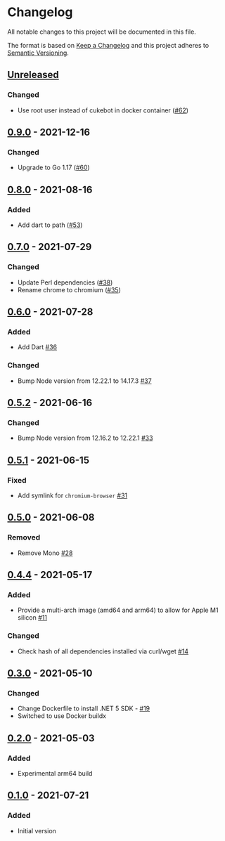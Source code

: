 # Changelog

All notable changes to this project will be documented in this file.

The format is based on [Keep a Changelog](https://keepachangelog.com/en/1.0.0/)
and this project adheres to [Semantic Versioning](https://semver.org/spec/v2.0.0.html).

## [Unreleased]
### Changed
- Use root user instead of cukebot in docker container ([#62](https://github.com/cucumber/build/pull/62))

## [0.9.0] - 2021-12-16
### Changed
- Upgrade to Go 1.17 ([#60](https://github.com/cucumber/build/pull/60))

## [0.8.0] - 2021-08-16
### Added
- Add dart to path ([#53](https://github.com/cucumber/build/pull/53))

## [0.7.0] - 2021-07-29
### Changed
- Update Perl dependencies ([#38](https://github.com/cucumber/build/pull/38))
- Rename chrome to chromium ([#35](https://github.com/cucumber/build/pull/35))

## [0.6.0] - 2021-07-28
### Added
- Add Dart [#36](https://github.com/cucumber/build/pull/36)

### Changed
- Bump Node version from 12.22.1 to 14.17.3 [#37](https://github.com/cucumber/build/pull/37)

## [0.5.2] - 2021-06-16
### Changed
- Bump Node version from 12.16.2 to 12.22.1 [#33](https://github.com/cucumber/build/pull/33)

## [0.5.1] - 2021-06-15
### Fixed
- Add symlink for `chromium-browser` [#31](https://github.com/cucumber/cucumber-build/pull/31)

## [0.5.0] - 2021-06-08
### Removed
- Remove Mono [#28](https://github.com/cucumber/cucumber-build/pull/28)

## [0.4.4] - 2021-05-17
### Added
- Provide a multi-arch image (amd64 and arm64) to allow for Apple M1 silicon [#11](https://github.com/cucumber/cucumber-build/issues/11)

### Changed
- Check hash of all dependencies installed via curl/wget [#14](https://github.com/cucumber/cucumber-build/issues/14)

## [0.3.0] - 2021-05-10
### Changed
- Change Dockerfile to install .NET 5 SDK - [#19](https://github.com/cucumber/cucumber-build/pull/19)
- Switched to use Docker buildx

## [0.2.0] - 2021-05-03
### Added
- Experimental arm64 build

## [0.1.0] - 2021-07-21
### Added
- Initial version

[Unreleased]: https://github.com/cucumber/build/compare/v0.9.0...HEAD
[0.9.0]: https://github.com/cucumber/build/compare/v0.8.0...v0.9.0
[0.8.0]: https://github.com/cucumber/build/compare/v0.7.0...v0.8.0
[0.7.0]: https://github.com/cucumber/build/compare/v0.6.0...v0.7.0
[0.6.0]: https://github.com/cucumber/build/compare/v0.5.2...v0.6.0
[0.5.2]: https://github.com/cucumber/build/compare/v0.5.1...v0.5.2
[0.5.1]: https://github.com/cucumber/build/compare/v0.5.0...v0.5.1
[0.5.0]: https://github.com/cucumber/build/compare/v0.4.4...v0.5.0
[0.4.4]: https://github.com/cucumber/build/compare/v0.3.0...v0.4.4
[0.3.0]: https://github.com/cucumber/build/compare/v0.2.0...v0.3.0
[0.2.0]: https://github.com/cucumber/build/compare/v0.1.0...v0.2.0
[0.1.0]: https://github.com/cucumber/build/compare/8680f...v0.1.0
